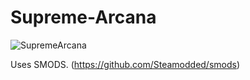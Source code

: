 # Supreme-Arcana
![SupremeArcana](https://github.com/user-attachments/assets/bcdf2311-24d6-4457-8896-db2798ead32a)

Uses SMODS. (https://github.com/Steamodded/smods)


